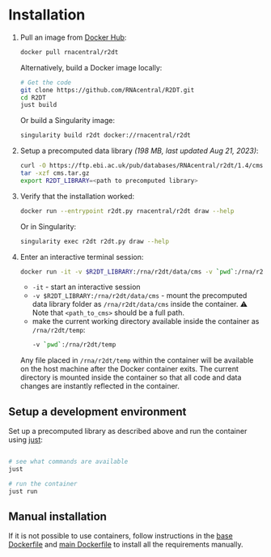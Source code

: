 # Installation

1. Pull an image from [Docker Hub](https://hub.docker.com/r/rnacentral/r2dt):
    ```bash
    docker pull rnacentral/r2dt
    ```

    Alternatively, build a Docker image locally:

    ```bash
    # Get the code
    git clone https://github.com/RNAcentral/R2DT.git
    cd R2DT
    just build
    ```

    Or build a Singularity image:
    ```bash
    singularity build r2dt docker://rnacentral/r2dt
    ```

2. Setup a precomputed data library _(198 MB, last updated Aug 21, 2023)_:
    ```bash
    curl -O https://ftp.ebi.ac.uk/pub/databases/RNAcentral/r2dt/1.4/cms.tar.gz
    tar -xzf cms.tar.gz
    export R2DT_LIBRARY=<path to precomputed library>
    ```

3. Verify that the installation worked:
    ```bash
    docker run --entrypoint r2dt.py rnacentral/r2dt draw --help
    ```

    Or in Singularity:
    ```bash
    singularity exec r2dt r2dt.py draw --help
    ```

4. Enter an interactive terminal session:
    ```bash
    docker run -it -v $R2DT_LIBRARY:/rna/r2dt/data/cms -v `pwd`:/rna/r2dt/temp rnacentral/r2dt
    ```

    - `-it` - start an interactive session
    - `-v $R2DT_LIBRARY:/rna/r2dt/data/cms` - mount the precomputed data library folder as `/rna/r2dt/data/cms` inside the container. ⚠️ Note that `<path_to_cms>` should be a full path.
    - make the current working directory available inside the container as `/rna/r2dt/temp`:
        ```bash
        -v `pwd`:/rna/r2dt/temp
        ```

    Any file placed in `/rna/r2dt/temp` within the container will be available on the host machine after the Docker container exits. The current directory is mounted inside the container so that all code and data changes are instantly reflected in the container.

## Setup a development environment

Set up a precomputed library as described above and run the container using [just](https://just.systems):

```bash

# see what commands are available
just

# run the container
just run
```

## Manual installation

If it is not possible to use containers, follow instructions in the [base Dockerfile](https://github.com/RNAcentral/R2DT/blob/main/base_image/Dockerfile) and [main Dockerfile](https://github.com/RNAcentral/R2DT/blob/main/Dockerfile) to install all the requirements manually.
